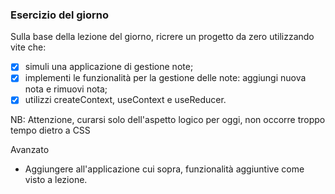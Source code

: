 ### Esercizio del giorno

Sulla base della lezione del giorno, ricrere un progetto da zero utilizzando vite che:

- [x] simuli una applicazione di gestione note;
- [x] implementi le funzionalità per la gestione delle note: aggiungi nuova nota e rimuovi nota;
- [x] utilizzi createContext, useContext e useReducer.

NB: Attenzione, curarsi solo dell'aspetto logico per oggi, non occorre troppo tempo dietro a CSS

Avanzato
- Aggiungere all'applicazione cui sopra, funzionalità aggiuntive come visto a lezione.